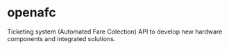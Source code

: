 # openafc
Ticketing system (Automated Fare Colection) API to develop new hardware components and integrated solutions.

